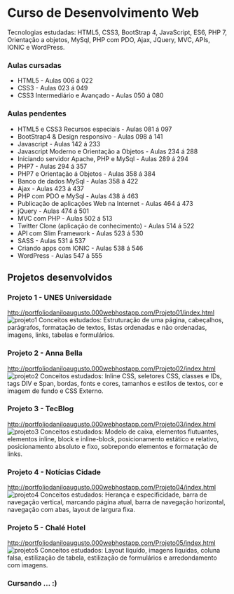 # Curso de Desenvolvimento Web
Tecnologias estudadas: HTML5, CSS3, BootStrap 4, JavaScript, ES6, PHP 7, Orientação a objetos, MySql, PHP com PDO, Ajax, JQuery, MVC, APIs, IONIC e WordPress.

### Aulas cursadas
* HTML5 - Aulas 006 á 022
* CSS3 - Aulas 023 á 049
* CSS3 Intermediário e Avançado - Aulas 050 á 080

### Aulas pendentes
* HTML5 e CSS3 Recursos especiais - Aulas 081 á 097
* BootStrap4 & Design responsivo - Aulas 098 á 141
* Javascript - Aulas 142 á 233
* Javascript Moderno e Orientação a Objetos - Aulas 234 á 288
* Iniciando servidor Apache, PHP e MySql - Aulas 289 á 294
* PHP7 - Aulas 294 á 357
* PHP7 e Orientação á Objetos - Aulas 358 á 384
* Banco de dados MySql - Aulas 358 á 422
* Ajax - Aulas 423 á 437
* PHP com PDO e MySql - Aulas 438 á 463
* Publicação de aplicações Web na Internet - Aulas 464 á 473
* jQuery - Aulas 474 á 501
* MVC com PHP - Aulas 502 á 513
* Twitter Clone (aplicação de conhecimento) - Aulas 514 á 522
* API com Slim Framework - Aulas 523 á 530
* SASS - Aulas 531 á 537
* Criando apps com IONIC - Aulas 538 á 546
* WordPress - Aulas 547 á 555

## Projetos desenvolvidos
### Projeto 1 - UNES Universidade
http://portfoliodaniloaugusto.000webhostapp.com/Projeto01/index.html
![projeto1](https://user-images.githubusercontent.com/34426848/65252267-09dbdc80-dacf-11e9-89c5-026100c66e00.png)
Conceitos estudados: Estruturação de uma página, cabeçalhos, parágrafos, formatação de textos, listas ordenadas e não ordenadas, imagens, links, tabelas e formulários.

### Projeto 2 - Anna Bella
http://portfoliodaniloaugusto.000webhostapp.com/Projeto02/index.html
![projeto2](https://user-images.githubusercontent.com/34426848/65253370-e9ad1d00-dad0-11e9-9ad2-a96b38eafdf0.png)
Conceitos estudados: Inline CSS, seletores CSS, classes e IDs, tags DIV e Span, bordas, fonts e cores, tamanhos e estilos de textos, cor e imagem de fundo e CSS Externo.

### Projeto 3 - TecBlog
http://portfoliodaniloaugusto.000webhostapp.com/Projeto03/index.html
![projeto3](https://user-images.githubusercontent.com/34426848/65254591-eb77e000-dad2-11e9-8d4f-196f0a886b21.png)
Conceitos estudados: Modelo de caixa, elementos flutuantes, elementos inline, block e inline-block, posicionamento estático e relativo, posicionamento absoluto e fixo, sobrepondo elementos e formatação de links.

### Projeto 4 - Notícias Cidade
http://portfoliodaniloaugusto.000webhostapp.com/Projeto04/index.html
![projeto4](https://user-images.githubusercontent.com/34426848/65255221-e6676080-dad3-11e9-801e-a75743b0ca3d.png)
Conceitos estudados: Herança e especificidade, barra de navegação vertical, marcando página atual, barra de navegação horizontal, navegação com abas, layout de largura fixa.

### Projeto 5 - Chalé Hotel
http://portfoliodaniloaugusto.000webhostapp.com/Projeto05/index.html
![projeto5](https://user-images.githubusercontent.com/34426848/65366837-b4ebb380-dbff-11e9-8af7-256c5e73f8f2.png)
Conceitos estudados: Layout liquído, imagens liquídas, coluna falsa, estilização de tabela, estilização de formulários e arredondamento com imagens.

### Cursando ... :)
